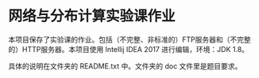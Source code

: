 # 网络与分布计算实验课作业

本项目保存了实验课的作业。包括（不完整、非标准的）FTP服务器和（不完整的）HTTP服务器。本项目使用 Intellij IDEA 2017 进行编辑，环境：JDK 1.8。

具体的说明在文件夹的 README.txt 中。文件夹的 doc 文件里是题目要求。
